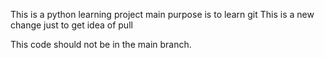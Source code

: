 This is a python learning project
main purpose is to learn git
This is a new change just to get idea of pull

This code should not be in the main branch.
